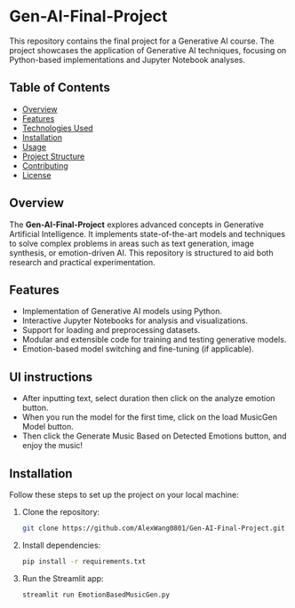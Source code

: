 # Gen-AI-Final-Project

This repository contains the final project for a Generative AI course. The project showcases the application of Generative AI techniques, focusing on Python-based implementations and Jupyter Notebook analyses.

## Table of Contents

- [Overview](#overview)
- [Features](#features)
- [Technologies Used](#technologies-used)
- [Installation](#installation)
- [Usage](#usage)
- [Project Structure](#project-structure)
- [Contributing](#contributing)
- [License](#license)

## Overview

The **Gen-AI-Final-Project** explores advanced concepts in Generative Artificial Intelligence. It implements state-of-the-art models and techniques to solve complex problems in areas such as text generation, image synthesis, or emotion-driven AI. This repository is structured to aid both research and practical experimentation.

## Features

- Implementation of Generative AI models using Python.
- Interactive Jupyter Notebooks for analysis and visualizations.
- Support for loading and preprocessing datasets.
- Modular and extensible code for training and testing generative models.
- Emotion-based model switching and fine-tuning (if applicable).

## UI instructions
- After inputting text, select duration then click on the analyze emotion button.
- When you run the model for the first time, click on the load MusicGen Model button. 
- Then click the Generate Music Based on Detected Emotions button, and enjoy the music!

## Installation

Follow these steps to set up the project on your local machine:

1. Clone the repository:
   ```bash
   git clone https://github.com/AlexWang0801/Gen-AI-Final-Project.git

2. Install dependencies:
   ```bash
   pip install -r requirements.txt

3. Run the Streamlit app:
   ```bash
   streamlit run EmotionBasedMusicGen.py
